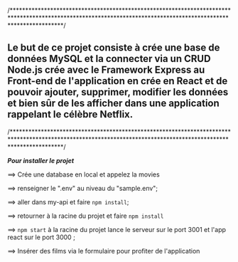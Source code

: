 /****************************************************************************************************************************************************************/
## Le but de ce projet consiste à crée une base de données MySQL et la connecter via un CRUD Node.js crée avec le Framework Express au Front-end de l'application en   crée en React et de pouvoir ajouter, supprimer, modifier les données et bien sûr de les afficher dans une application rappelant le célèbre Netflix.
/****************************************************************************************************************************************************************/


***Pour installer le projet***



==> Crée une database en local et appelez la movies 

==> renseigner le ".env" au niveau du "sample.env";

==> aller dans my-api et faire `npm install`;

==> retourner à la racine du projet et faire `npm install`

==> `npm start` à la racine du projet lance le serveur sur le port 3001 et l'app react sur le port 3000 ;

==> Insérer des films via le formulaire pour profiter de l'application


